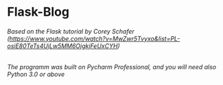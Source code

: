 # Flask-Blog


###### Based on the Flask tutorial by Corey Schafer (https://www.youtube.com/watch?v=MwZwr5Tvyxo&list=PL-osiE80TeTs4UjLw5MM6OjgkjFeUxCYH)

###### The programm was built on Pycharm Professional, and you will need also Python 3.0 or above

